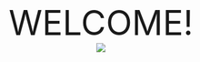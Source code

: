 <div align=center>
  <span style="font-size: 60px;">WELCOME!</span>
  <br/>
<img src="https://media.giphy.com/media/SKGo6OYe24EBG/giphy.gif" />
</div>
